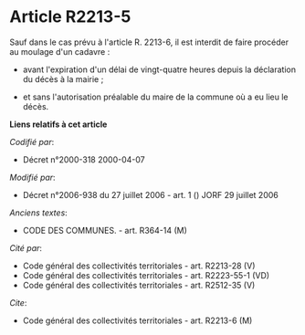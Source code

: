 # Article R2213-5

Sauf dans le cas prévu à l'article R. 2213-6, il est interdit de faire procéder au moulage d'un cadavre :

- avant l'expiration d'un délai de vingt-quatre heures depuis la déclaration du décès à la mairie ;

- et sans l'autorisation préalable du maire de la commune où a eu lieu le décès.

**Liens relatifs à cet article**

_Codifié par_:

  - Décret n°2000-318 2000-04-07

_Modifié par_:

  - Décret n°2006-938 du 27 juillet 2006 - art. 1 () JORF 29 juillet 2006

_Anciens textes_:

  - CODE DES COMMUNES. - art. R364-14 (M)

_Cité par_:

  - Code général des collectivités territoriales - art. R2213-28 (V)
  - Code général des collectivités territoriales - art. R2223-55-1 (VD)
  - Code général des collectivités territoriales - art. R2512-35 (V)

_Cite_:

  - Code général des collectivités territoriales - art. R2213-6 (M)
